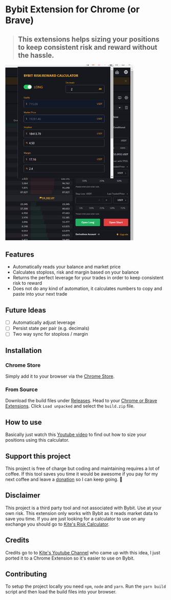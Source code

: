 # Bybit Extension for Chrome (or Brave)

> ## This extensions helps sizing your positions to keep consistent risk and reward without the hassle.

<img src="docs/screenshot.png" alt="Chrome Bybit Extension Screenshot" width="400px" />

## Features
* Automatically reads your balance and market price
* Calculates stoploss, risk and margin based on your balance
* Returns the perfect leverage for your trades in order to keep consistent risk to reward
* Does not do any kind of automation, it calculates numbers to copy and paste into your next trade

## Future Ideas
* [ ] Automatically adjust leverage
* [ ] Persist state per pair (e.g. decimals)
* [ ] Two way sync for stoploss / margin

## Installation
### Chrome Store
Simply add it to your browser via the [Chrome Store](https://chrome.google.com/webstore/detail/bybit-riskreward-calculat/ecafamhaacegchpodedmlffpgaabefco).

### From Source
Download the build files under [Releases](https://github.com/mmintel/chrome-bybit-extension/releases). Head to your [Chrome or Brave Extensions](chrome://extensions/).
Click `Load unpacked` and select the `build.zip` file.

## How to use

Basically just watch this [Youtube video](https://www.youtube.com/watch?v=dqItYjkiTBY) to find out how to size your positions using this calculator.

## Support this project

This project is free of charge but coding and maintaining requires a lot of coffee. If this tool saves you time it would be awesome if you pay for my next coffee and leave a [donation](https://paypal.me/marcmintel) so I can keep going. 🙏

## Disclaimer

This project is a third party tool and not associated with Bybit. Use at your own risk. This extension only works with Bybit as it reads market data to save you time. If you are just looking for a calculator to use on any exchange you should go to [Kite's Risk Calculator](https://risk-reward-calc.netlify.app/).

## Credits

Credits go to to [Kite's Youtube Channel](https://www.youtube.com/c/KiteHD) who came up with this idea, I just ported it to a Chrome Extension so it's easier to use on Bybit.

## Contributing
To setup the project locally you need `npm`, `node` and `yarn`. Run the `yarn build` script and then load the build files into your browser.
